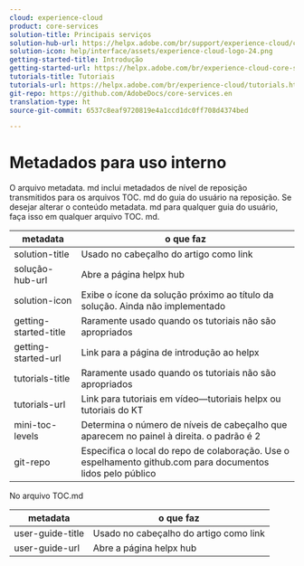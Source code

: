 ```yaml
---
cloud: experience-cloud
product: core-services
solution-title: Principais serviços
solution-hub-url: https://helpx.adobe.com/br/support/experience-cloud/core-services.html
solution-icon: help/interface/assets/experience-cloud-logo-24.png
getting-started-title: Introdução
getting-started-url: https://helpx.adobe.com/br/experience-cloud-core-services/get-started.html
tutorials-title: Tutoriais
tutorials-url: https://helpx.adobe.com/br/experience-cloud/tutorials.html
git-repo: https://github.com/AdobeDocs/core-services.en
translation-type: ht
source-git-commit: 6537c8eaf9720819e4a1ccd1dc0ff708d4374bed

---
```



# Metadados para uso interno

O arquivo metadata. md inclui metadados de nível de reposição transmitidos para os arquivos TOC. md do guia do usuário na reposição. Se desejar alterar o conteúdo metadata. md para qualquer guia do usuário, faça isso em qualquer arquivo TOC. md.

| metadata | o que faz |
|--- |--- |
| solution-title | Usado no cabeçalho do artigo como link |
| solução-hub-url | Abre a página helpx hub |
| solution-icon | Exibe o ícone da solução próximo ao título da solução. Ainda não implementado |
| getting-started-title | Raramente usado quando os tutoriais não são apropriados |
| getting-started-url | Link para a página de introdução ao helpx |
| tutorials-title | Raramente usado quando os tutoriais não são apropriados |
| tutorials-url | Link para tutoriais em vídeo—tutoriais helpx ou tutoriais do KT |
| mini-toc-levels | Determina o número de níveis de cabeçalho que aparecem no painel à direita. o padrão é 2 |
| git-repo | Especifica o local do repo de colaboração. Use o espelhamento github.com para documentos lidos pelo público |

No arquivo TOC.md

| metadata | o que faz |
|--- |--- |
| user-guide-title | Usado no cabeçalho do artigo como link |
| user-guide-url | Abre a página helpx hub |
